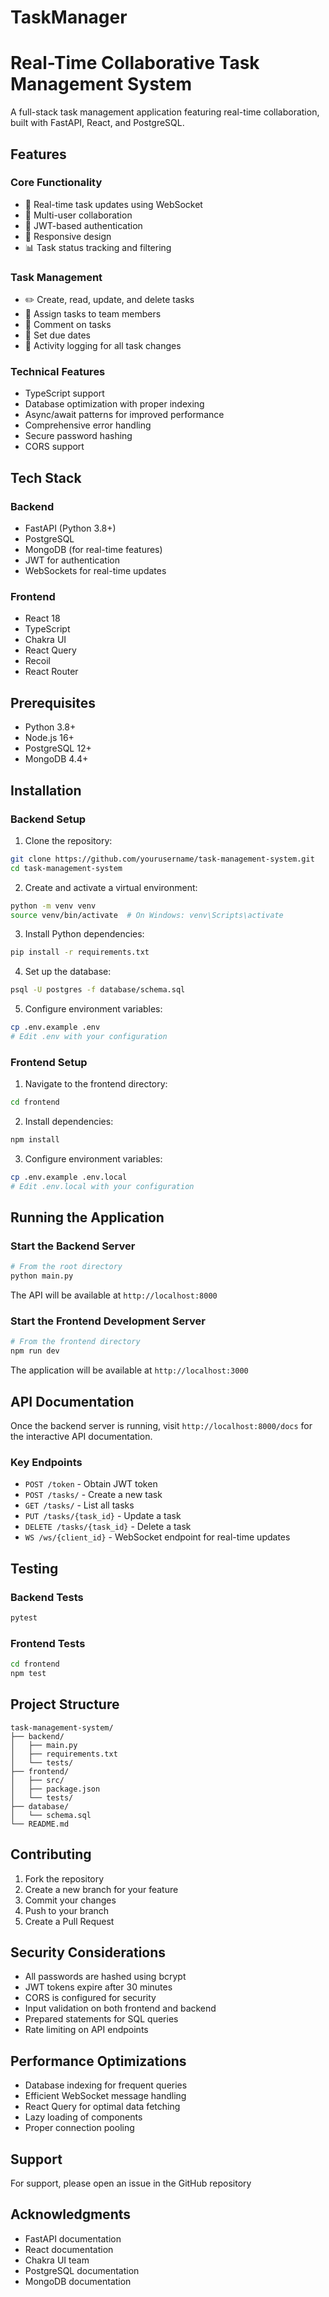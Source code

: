 # TaskManager

# Real-Time Collaborative Task Management System

A full-stack task management application featuring real-time collaboration, built with FastAPI, React, and PostgreSQL.

## Features

### Core Functionality
- 🔄 Real-time task updates using WebSocket
- 👥 Multi-user collaboration
- 🔐 JWT-based authentication
- 📱 Responsive design
- 📊 Task status tracking and filtering

### Task Management
- ✏️ Create, read, update, and delete tasks
- 👤 Assign tasks to team members
- 💬 Comment on tasks
- 📅 Set due dates
- 📝 Activity logging for all task changes

### Technical Features
- TypeScript support
- Database optimization with proper indexing
- Async/await patterns for improved performance
- Comprehensive error handling
- Secure password hashing
- CORS support

## Tech Stack

### Backend
- FastAPI (Python 3.8+)
- PostgreSQL
- MongoDB (for real-time features)
- JWT for authentication
- WebSockets for real-time updates

### Frontend
- React 18
- TypeScript
- Chakra UI
- React Query
- Recoil
- React Router

## Prerequisites

- Python 3.8+
- Node.js 16+
- PostgreSQL 12+
- MongoDB 4.4+

## Installation

### Backend Setup

1. Clone the repository:
```bash
git clone https://github.com/yourusername/task-management-system.git
cd task-management-system
```

2. Create and activate a virtual environment:
```bash
python -m venv venv
source venv/bin/activate  # On Windows: venv\Scripts\activate
```

3. Install Python dependencies:
```bash
pip install -r requirements.txt
```

4. Set up the database:
```bash
psql -U postgres -f database/schema.sql
```

5. Configure environment variables:
```bash
cp .env.example .env
# Edit .env with your configuration
```

### Frontend Setup

1. Navigate to the frontend directory:
```bash
cd frontend
```

2. Install dependencies:
```bash
npm install
```

3. Configure environment variables:
```bash
cp .env.example .env.local
# Edit .env.local with your configuration
```

## Running the Application

### Start the Backend Server

```bash
# From the root directory
python main.py
```

The API will be available at `http://localhost:8000`

### Start the Frontend Development Server

```bash
# From the frontend directory
npm run dev
```

The application will be available at `http://localhost:3000`

## API Documentation

Once the backend server is running, visit `http://localhost:8000/docs` for the interactive API documentation.

### Key Endpoints

- `POST /token` - Obtain JWT token
- `POST /tasks/` - Create a new task
- `GET /tasks/` - List all tasks
- `PUT /tasks/{task_id}` - Update a task
- `DELETE /tasks/{task_id}` - Delete a task
- `WS /ws/{client_id}` - WebSocket endpoint for real-time updates

## Testing

### Backend Tests
```bash
pytest
```

### Frontend Tests
```bash
cd frontend
npm test
```

## Project Structure

```
task-management-system/
├── backend/
│   ├── main.py
│   ├── requirements.txt
│   └── tests/
├── frontend/
│   ├── src/
│   ├── package.json
│   └── tests/
├── database/
│   └── schema.sql
└── README.md
```

## Contributing

1. Fork the repository
2. Create a new branch for your feature
3. Commit your changes
4. Push to your branch
5. Create a Pull Request

## Security Considerations

- All passwords are hashed using bcrypt
- JWT tokens expire after 30 minutes
- CORS is configured for security
- Input validation on both frontend and backend
- Prepared statements for SQL queries
- Rate limiting on API endpoints

## Performance Optimizations

- Database indexing for frequent queries
- Efficient WebSocket message handling
- React Query for optimal data fetching
- Lazy loading of components
- Proper connection pooling


## Support

For support, please open an issue in the GitHub repository

## Acknowledgments

- FastAPI documentation
- React documentation
- Chakra UI team
- PostgreSQL documentation
- MongoDB documentation
